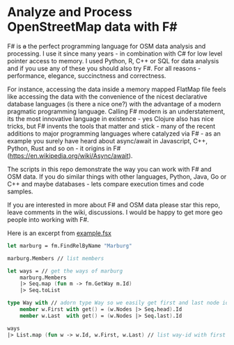 # Analyze and Process OpenStreetMap data with F#

F# is ~~a~~ the perfect programming language for OSM data analysis and processing. I use it since many years - in combination with C# for low level pointer access to memory. I used Python, R, C++ or SQL for data analysis and if you use any of these you should also try F#. For all reasons - performance, elegance, succinctness and correctness.

For instance, accessing the data inside a memory mapped FlatMap file feels like accessing the data with the convenience of the nicest declarative database languages (is there a nice one?) with the advantage of a modern pragmatic programming language. Calling F# modern is an understatement, its the most innovative language in existence - yes Clojure also has nice tricks, but F# invents the tools that matter and stick - many of the recent additions to major programming languages where catalyzed via F# - as an example you surely have heard about async/await in Javascript, C++, Python, Rust and so on - it origins in F# (https://en.wikipedia.org/wiki/Async/await).

The scripts in this repo demonstrate the way you can work with F# and OSM data. If you do similar things with other languages, Python, Java, Go or C++ and maybe databases - lets compare execution times and code samples.

If you are interested in more about F# and OSM data please star this repo, leave comments in the wiki, discussions. I would be happy to get more geo people into working with F#.

Here is an excerpt from [example.fsx](https://github.com/snuup/openstreetmap-with-fsharp/blob/main/example.fsx)

```fsharp
let marburg = fm.FindRelByName "Marburg"

marburg.Members // list members

let ways = // get the ways of marburg
    marburg.Members
    |> Seq.map (fun m -> fm.GetWay m.Id)
    |> Seq.toList

type Way with // adorn type Way so we easily get first and last node id
    member w.First with get() = (w.Nodes |> Seq.head).Id
    member w.Last  with get() = (w.Nodes |> Seq.last).Id

ways
|> List.map (fun w -> w.Id, w.First, w.Last) // list way-id with first and last node-id
```
